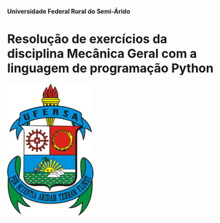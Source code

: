 **Universidade Federal Rural do Semi-Árido**
# Resolução de exercícios da disciplina Mecânica Geral com a linguagem de programação Python
![ufersa](ufersa.png "ufersa") 
